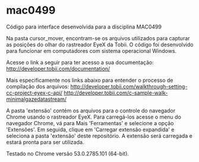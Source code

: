 # mac0499
Código para interface desenvolvida para a disciplina MAC0499

Na pasta cursor_mover, encontram-se os arquivos utilizados para capturar as posições do olhar do rastreador EyeX da Tobii. O código foi desenvolvido para funcionar em computadores com sistema operacional Windows.

Acesse o link a seguir para ter acesso a sua documentação:
http://developer.tobii.com/documentation/

Mais especificamente nos links abaixo para entender o processo de compilação dos arquivos: 
http://developer.tobii.com/walkthrough-setting-cc-project-eyex-c-api/
http://developer.tobii.com/c-sample-walk-minimalgazedatastream/

A pasta 'extensão' contém os arquivos para o controle do navegador Chrome usando o rastreador EyeX. Para carregá-los acesse o menu do navegador Chrome, vá para Mais 'Ferramentas' e selecione a opção 'Extensões'. Em seguida, clique em 'Carregar extensão expandida' e seleciona a pasta 'extensão' deste repositório. A extensão será carregada e estará pronta para ser utilizada.

Testado no Chrome versão 53.0.2785.101 (64-bit).


